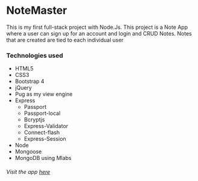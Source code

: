 # NoteMaster
This is my first full-stack project with Node.Js.
This project is a Note App where a user can sign up for an account and login and CRUD Notes. 
Notes that are created are tied to each individual user

### Technologies used

* HTML5
* CSS3
* Bootstrap 4
* jQuery
* Pug as my view engine 
* Express
  * Passport
  * Passport-local
  * Bcryptjs
  * Express-Validator
  * Connect-flash
  * Express-Session
* Node
* Mongoose
* MongoDB using Mlabs



###### Visit the app <a href='https://secure-woodland-59124.herokuapp.com/' target='_blank'> here </a>

